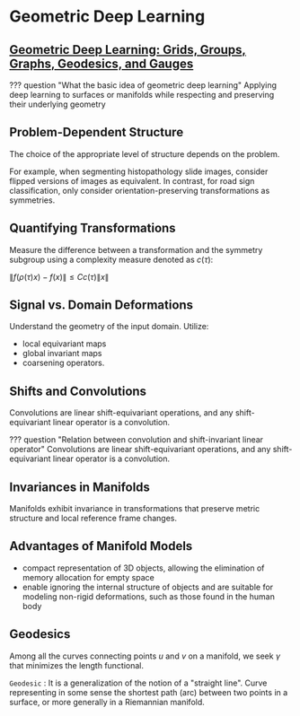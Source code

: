# Geometric Deep Learning

## [Geometric Deep Learning: Grids, Groups, Graphs, Geodesics, and Gauges](https://arxiv.org/pdf/2104.13478.pdf)

??? question "What the basic idea of geometric deep learning"
    Applying deep learning to surfaces or manifolds while respecting and preserving their underlying geometry

## Problem-Dependent Structure

The choice of the appropriate level of structure depends on the problem.

For example, when segmenting histopathology slide images, consider flipped versions of images as equivalent. In contrast, for road sign classification, only consider orientation-preserving transformations as symmetries.

## Quantifying Transformations

Measure the difference between a transformation and the symmetry subgroup using a complexity measure denoted as $c(\tau)$:

$\lVert f(\rho(\tau)x)-f(x)\lVert \leq Cc(\tau)\lVert x \lVert$

## Signal vs. Domain Deformations

Understand the geometry of the input domain. Utilize:

- local equivariant maps
- global invariant maps
- coarsening operators.

## Shifts and Convolutions
Convolutions are linear shift-equivariant operations, and any shift-equivariant linear operator is a convolution.

??? question "Relation between convolution and shift-invariant linear operator"
    Convolutions are linear shift-equivariant operations, and any shift-equivariant linear operator is a convolution.

## Invariances in Manifolds
Manifolds exhibit invariance in transformations that preserve metric structure and local reference frame changes.

## Advantages of Manifold Models

- compact representation of 3D objects, allowing the elimination of memory allocation for empty space
- enable ignoring the internal structure of objects and are suitable for modeling non-rigid deformations, such as those found in the human body

## Geodesics
Among all the curves connecting points $u$ and $v$ on a manifold, we seek $\gamma$ that minimizes the length functional.

`Geodesic`
:  It is a generalization of the notion of a "straight line". Curve representing in some sense the shortest path (arc) between two points in a surface, or more generally in a Riemannian manifold.
